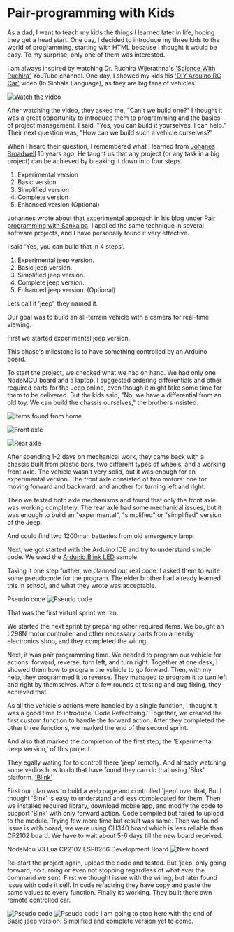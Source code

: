 # Pair-programming with Kids

As a dad, I want to teach my kids the things I learned later in life, hoping they get a head start. One day, I decided to introduce my three kids to the world of programming, starting with HTML because I thought it would be easy. To my surprise, only one of them was interested.

I am always inspired by watching Dr. Ruchira Wijerathna's  ['Science With Ruchira'](https://www.youtube.com/@ScienceWithRuchira) YouTube channel. One day, I showed my kids his ['DIY Arduino RC Car'](https://www.youtube.com/watch?v=T7A0ICf_pa4) video (In Sinhala Language), as they are big fans of vehicles. 

[![Watch the video](../assets/2024-05-24/DIY%20Arduino%20RC%20Car%20%20-%20Sceince%20with%20Ruchira.PNG)](https://www.youtube.com/watch?v=T7A0ICf_pa4)

After watching the video, they asked me, "Can't we build one?" I thought it was a great opportunity to introduce them to programming and the basics of project management. 
I said, "Yes, you can build it yourselves. I can help." 
Their next question was, "How can we build such a vehicle ourselves?"

When I heard their question, I remembered what I learned from [Johanes Broadwell](https://github.com/jhannes) 10 years ago, He taught us that any project (or any task in a big project) can be achieved by breaking it down into four steps.
1. Experimental version
2. Basic version
3. Simplified version
4. Complete version
5. Enhanced version (Optional)

 Johannes wrote about that experimental approach in his blog under [Pair programming with Sankalpa](https://johannesbrodwall.com/2014/06/27/pair-programming-with-sankalpa/).
I applied the same technique in several software projects, and I have personally found it very effective.

I said 'Yes, you can build that in 4 steps'. 
1. Experimental jeep version.
2. Basic jeep version.
3. Simplified jeep version.
4. Complete jeep version.
5. Enhanced jeep version. (Optional)

Lets call it 'jeep', they named it.

Our goal was to build an all-terrain vehicle with a camera for real-time viewing.

First we started experimental jeep version. 

This phase's milestone is to have something controlled by an Arduino board.

To start the project, we checked what we had on hand. We had only one NodeMCU board and a laptop. I suggested ordering differentials and other required parts for the Jeep online, even though it might take some time for them to be delivered. But the kids said, "No, we have a differential from an old toy. We can build the chassis ourselves," the brothers insisted.

![Items found from home](../assets/2024-05-24/Items%20in%20hand.jpg "Items found from home")

![Front axle](../assets/2024-05-24/Front%20axle.jpg "Items found from home")

![Rear axle](../assets/2024-05-24/Rear%20axle%202.jpg "Items found from home")

After spending 1-2 days on mechanical work, they came back with a chassis built from plastic bars, two different types of wheels, and a working front axle. The vehicle wasn't very solid, but it was enough for an experimental version. The front axle consisted of two motors: one for moving forward and backward, and another for turning left and right.

Then we tested both axle mechanisms and found that only the front axle was working completely. The rear axle had some mechanical issues, but it was enough to build an "experimental", "simplified" or "simplified" version of the Jeep.

And could find two 1200mah batteries from old emergency lamp.

Next, we got started with the Arduino IDE and try to understand simple code. We used the [Ardunio Blink LED](https://docs.arduino.cc/built-in-examples/basics/Blink/) sample.
 
Taking it one step further, we planned our real code. I asked them to write some pseudocode for the program. The elder brother had already learned this in school, and what they wrote was acceptable.

Pseudo code
![Pseudo code](../assets/2024-05-24/Pseudo%20code.jpg "Pseudo code")

That was the first virtual sprint we ran.

We started the next sprint by preparing other required items. We bought an L298N motor controller and other necessary parts from a nearby electronics shop, and they completed the wiring.

Next, it was pair programming time. We needed to program our vehicle for actions: forward, reverse, turn left, and turn right. Together at one desk, I showed them how to program the vehicle to go forward. Then, with my help, they programmed it to reverse. They managed to program it to turn left and right by themselves. After a few rounds of testing and bug fixing, they achieved that.

As all the vehicle's actions were handled by a single function, I thought it was a good time to introduce 'Code Refactoring.' Together, we created the first custom function to handle the forward action. After they completed the other three functions, we marked the end of the second sprint.

And also that marked the completion of the first step, the 'Experimental Jeep Version,' of this project.

They egally wating for to controll there 'jeep' remotly. And already watching some vedios how to do that have found they can do that using 'Blnk' platform.
['Blink'](https://blynk.io/)

First our plan was to build a web page and controlled 'jeep' over that, But I thought 'Blnk' is easy to understand and less complecated for them. 
Then we installed required library, download mobile app, and modify the code to support 'Blnk' with only forward action. 
Code compiled but failed to upload to the module. Trying few more time but result was same.
Then we found issue is with board, we were using CH340 board which is less reliable than CP2102 board. 
We have to wait about 5-6 days till the new board received. 

NodeMcu V3 Lua CP2102 ESP8266 Development Board
![New board](../assets/2024-05-24/CP2102%20ESP8266%20board.jpg "NodeMcu V3 Lua CP2102 ESP8266 Development Board")

Re-start the project again, upload the code and tested. But 'jeep' only going forward, no turning or even not stopping regardless of what ever the command we sent. 
First we thought issue with the wiring, but later found issue with code it self. 
In code refactring they have copy and paste the same values to every function. 
Finally its working. 
They built there own remote controlled car. 

![Pseudo code](../assets/2024-05-24/Completed%20top%20view.jpg "Completed top view")
![Pseudo code](../assets/2024-05-24/Completed%20Front%20view.jpg "Completed front view")
I am going to stop here with the end of Basic jeep version. 
Simplified and complete version yet to come.



